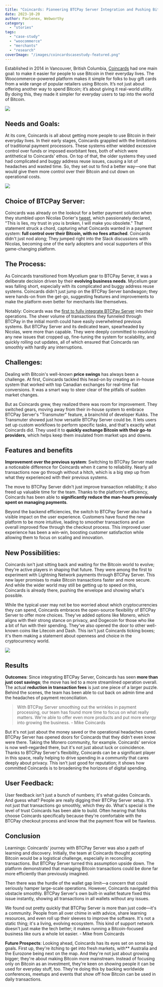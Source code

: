 ```yaml
---
title: "Coincards: Pioneering BTCPay Server Integration and Pushing Bitcoin Adoption"
date: 2023-10-20
author: Pavlenex, Webworthy
category:
  - "stories"
tags:
  - "case-study"
  - "woocommerce"
  - "merchants"
  - "research"
coverImage: "/images/coincardscasestudy-featured.png"
---
```


Established in 2014 in Vancouver, British Columbia, [Coincards](https://coincards.com) had one main goal: to make it easier for people to use Bitcoin in their everyday lives. The Woocommerce-powered platform makes it simple for folks to buy gift cards from a wide range of popular retailers using Bitcoin. It’s not just about offering another way to spend Bitcoin; it’s about giving it real-world utility. By doing this, they made it simpler for everyday users to tap into the world of Bitcoin.

![](/images/coincardscasestudy-featured.png)

## Needs and Goals: 

At its core, Coincards is all about getting more people to use Bitcoin in their everyday lives. In their early stages, Coincards grappled with the limitations of traditional payment processors. These systems either wielded excessive control over funds or imposed exorbitant fees, both of which were antithetical to Coincards' ethos. On top of that, the older systems they used had complicated and buggy address reuse issues, causing a lot of headaches and wasted time. So, they set out to find a better way—one that would give them more control over their Bitcoin and cut down on operational costs.

![](/images/coincardscasestudy-2.png)

## Choice of BTCPay Server:

Coincards was already on the lookout for a better payment solution when they stumbled upon Nicolas Dorier's [tweet](https://twitter.com/NicolasDorier/status/898378514256207872), which passionately declared, "This is lies, my trust in you is broken, I will make you obsolete." That statement struck a chord, capturing what Coincards wanted in a payment system: **full control over their Bitcoin, with no fees attached**. Coincards didn't just nod along; They jumped right into the Slack discussions with Nicolas, becoming one of the early adopters and vocal supporters of this game-changing platform.

## The Process:

As Coincards transitioned from Mycelium gear to BTCPay Server, it was a deliberate decision driven by their **evolving business needs**. Mycelium gear was falling short, especially with its complicated and buggy address reuse systems. Coincards didn't just jump on the BTCPay Server bandwagon; they were hands-on from the get-go, suggesting features and improvements to make the platform even better for merchants like themselves.

Notably: Coincards was the [first to fully integrate BTCPay Server](https://blog.btcpayserver.org/mike-olthoff-coincards/) into their operations. The sheer volume of transactions they funneled through BTCPay in the initial month could have easily overwhelmed previous systems. But BTCPay Server and its dedicated team, spearheaded by Nicolas, were more than capable. They were deeply committed to resolving any new issues that cropped up, fine-tuning the system for scalability, and quickly rolling out updates, all of which ensured that Coincards ran smoothly with hardly any interruptions.

## Challenges: 

Dealing with Bitcoin's well-known **price swings** has always been a challenge. At first, Coincards tackled this head-on by creating an in-house system that worked with top Canadian exchanges for real-time fiat conversions. It was a smart way to steer clear of the pitfalls of sudden market changes.

But as Coincards grew, they realized there was room for improvement. They switched gears, moving away from their in-house system to embrace BTCPay Server's "Transmuter" feature, a brainchild of developer Kukks. The Transmuter showed just how versatile BTCPay Server could be. It lets users set up custom workflows to perform specific tasks, and that's exactly what Coincards did. They used it to **quickly exchange Bitcoin with their go-to providers**, which helps keep them insulated from market ups and downs.

## Features and benefits

**Improvement over the previous system**: Switching to BTCPay Server made a noticeable difference for Coincards when it came to reliability. Nearly all transactions now go through without a hitch, which is a big step up from what they experienced with their previous systems. 

The move to BTCPay Server didn't just improve transaction reliability; it also freed up valuable time for the team. Thanks to the platform's efficiency, Coincards has been able to **significantly reduce the man-hours previously spent on managing payments**.

Beyond the backend efficiencies, the switch to BTCPay Server also had a visible impact on the user experience. Customers have found the new platform to be more intuitive, leading to smoother transactions and an overall improved flow through the checkout process. This improved user experience has been a win-win, boosting customer satisfaction while allowing them to focus on scaling and innovation.

## New Possibilities:

Coincards isn't just sitting back and waiting for the Bitcoin world to evolve; they're active players in shaping that future. They were among the first to experiment with Lightning Network payments through BTCPay Server. This new layer promises to make Bitcoin transactions faster and more secure. And while the wider world may still be getting up to speed on this, Coincards is already there, pushing the envelope and showing what's possible.

While the typical user may not be too worried about which cryptocurrencies they can spend, Coincards embraces the open-source flexibility of BTCPay Server to offer more choices. They've added options like Monero, which aligns with their strong stance on privacy, and Dogecoin for those who like a bit of fun with their spending. They've also opened the door to other well-known coins like Litecoin and Dash. This isn't just Coincards ticking boxes; it's them making a statement about openness and choice in the cryptocurrency world.

![](/images/coincardscasestudy-3.png)

## Results

**Outcomes**: Since integrating BTCPay Server, Coincards has seen **more than just cost savings**; the move has led to a more streamlined operation overall. The actual **reduction in transaction fees** is just one piece of a larger puzzle. Behind the scenes, the team has been able to cut back on admin time and the headaches of payment reconciliation.

> With BTCPay Server smoothing out the wrinkles in payment processing, our team has found more time to focus on what really matters. We're able to offer even more products and put more energy into growing the business.  - Mike Coincards

But it's not just about the money saved or the operational headaches cured. BTCPay Server has opened doors for Coincards that they didn't even know were there. Taking the Monero community, for example. Coincards' service is now well-regarded there, but it's not just about luck or coincidence. Thanks to BTCPay Server's flexibility, Coincards can be a significant player in this space, really helping to drive spending in a community that cares deeply about privacy. This isn't just good for reputation; it shows how committed Coincards is to broadening the horizons of digital spending.

## User Feedback: 

User feedback isn't just a bunch of numbers; it's what guides Coincards. And guess what? People are really digging their BTCPay Server setup. It's not just that transactions go smoothly, which they do. What's special is the level of trust Coincards has been able to build. Often hearing that folks choose Coincards specifically because they're comfortable with the BTCPay checkout process and know that the payment flow will be flawless. 

## Conclusion

Learnings: Coincards' journey with BTCPay Server was also a path of learning and discovery. Initially, the team at Coincards thought accepting Bitcoin would be a logistical challenge, especially in reconciling transactions. But BTCPay Server turned this assumption upside down. The platform demonstrated that managing Bitcoin transactions could be done far more efficiently than previously imagined.

Then there was the hurdle of the wallet gap limit—a concern that could seriously hamper large-scale operations. However, Coincards navigated this obstacle smoothly. BTCPay Server's own built-in wallet feature fixed this issue instantly, showing all transactions in all wallets without any issues. 

We found out pretty quickly that BTCPay Server is more than just code—it's a community. People from all over chime in with advice, share learning resources, and even roll up their sleeves to improve the software. It's not a static thing; it's a living, evolving ecosystem. This kind of support network doesn't just make the tech better; it makes running a Bitcoin-focused business like ours a whole lot easier. - Mike from Coincards

**Future Prospects**: Looking ahead, Coincards has its eyes set on some big goals. First up, they're itching to get into fresh markets, with** Australia and the Eurozone being next on the map. And they're not just about growing bigger; they're about making Bitcoin more mainstream. Instead of focusing only on Bitcoin as an investment, they're keen on showing people it can be used for everyday stuff, too. They're doing this by backing worldwide conferences, meetups and events that show off how Bitcoin can be used in daily transactions.